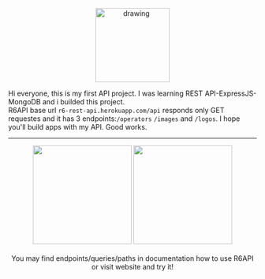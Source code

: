 <div align="center">
  <img src="https://i.hizliresim.com/vl4h13g.png" alt="drawing" width="150"/>
</div>

Hi everyone, this is my first API project. I was learning REST API-ExpressJS-MongoDB and i builded this project.<br>
R6API base url ```r6-rest-api.herokuapp.com/api``` responds only GET requestes and it has 3 endpoints:```/operators``` ```/images``` and ```/logos```.
I hope you'll build apps with my API. Good works.

<hr>

<div align="center">
  <a href="https://r6-rest-api.herokuapp.com/"><img src="https://i.hizliresim.com/a1e6h43.png" width="200"></a>
  <a href="https://enes-cakir.gitbook.io/r6api-documentation/"><img src="https://i.hizliresim.com/bevi6cc.png" width="200"></a>
</div>
<br>
<div align="center">You may find endpoints/queries/paths in documentation how to use R6API or visit website and try it!</div>
